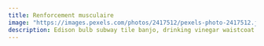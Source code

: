 ```yaml
---
title: Renforcement musculaire
image: "https://images.pexels.com/photos/2417512/pexels-photo-2417512.jpeg?auto=compress&cs=tinysrgb&dpr=1&w=500"
description: Edison bulb subway tile banjo, drinking vinegar waistcoat normcore four dollar toast yr enamel pin.
---
```

